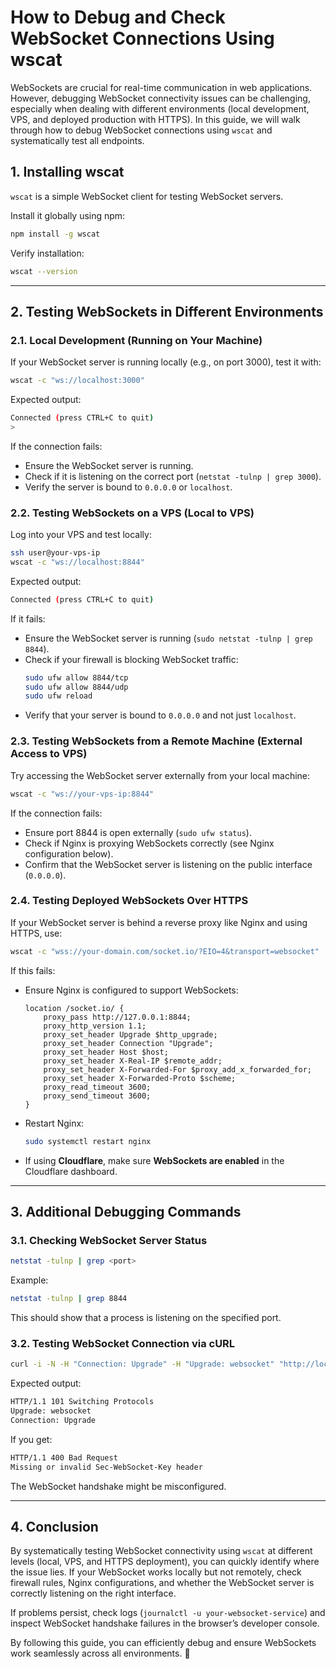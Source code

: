 # How to Debug and Check WebSocket Connections Using wscat

WebSockets are crucial for real-time communication in web applications. However, debugging WebSocket connectivity issues can be challenging, especially when dealing with different environments (local development, VPS, and deployed production with HTTPS). In this guide, we will walk through how to debug WebSocket connections using `wscat` and systematically test all endpoints.

## **1. Installing wscat**

`wscat` is a simple WebSocket client for testing WebSocket servers.

Install it globally using npm:

```sh
npm install -g wscat
```

Verify installation:

```sh
wscat --version
```

---

## **2. Testing WebSockets in Different Environments**

### **2.1. Local Development (Running on Your Machine)**

If your WebSocket server is running locally (e.g., on port 3000), test it with:

```sh
wscat -c "ws://localhost:3000"
```

Expected output:

```sh
Connected (press CTRL+C to quit)
>
```

If the connection fails:

- Ensure the WebSocket server is running.
- Check if it is listening on the correct port (`netstat -tulnp | grep 3000`).
- Verify the server is bound to `0.0.0.0` or `localhost`.

### **2.2. Testing WebSockets on a VPS (Local to VPS)**

Log into your VPS and test locally:

```sh
ssh user@your-vps-ip
wscat -c "ws://localhost:8844"
```

Expected output:

```sh
Connected (press CTRL+C to quit)
```

If it fails:

- Ensure the WebSocket server is running (`sudo netstat -tulnp | grep 8844`).
- Check if your firewall is blocking WebSocket traffic:
  ```sh
  sudo ufw allow 8844/tcp
  sudo ufw allow 8844/udp
  sudo ufw reload
  ```
- Verify that your server is bound to `0.0.0.0` and not just `localhost`.

### **2.3. Testing WebSockets from a Remote Machine (External Access to VPS)**

Try accessing the WebSocket server externally from your local machine:

```sh
wscat -c "ws://your-vps-ip:8844"
```

If the connection fails:

- Ensure port 8844 is open externally (`sudo ufw status`).
- Check if Nginx is proxying WebSockets correctly (see Nginx configuration below).
- Confirm that the WebSocket server is listening on the public interface (`0.0.0.0`).

### **2.4. Testing Deployed WebSockets Over HTTPS**

If your WebSocket server is behind a reverse proxy like Nginx and using HTTPS, use:

```sh
wscat -c "wss://your-domain.com/socket.io/?EIO=4&transport=websocket"
```

If this fails:

- Ensure Nginx is configured to support WebSockets:
  ```nginx
  location /socket.io/ {
      proxy_pass http://127.0.0.1:8844;
      proxy_http_version 1.1;
      proxy_set_header Upgrade $http_upgrade;
      proxy_set_header Connection "Upgrade";
      proxy_set_header Host $host;
      proxy_set_header X-Real-IP $remote_addr;
      proxy_set_header X-Forwarded-For $proxy_add_x_forwarded_for;
      proxy_set_header X-Forwarded-Proto $scheme;
      proxy_read_timeout 3600;
      proxy_send_timeout 3600;
  }
  ```
- Restart Nginx:
  ```sh
  sudo systemctl restart nginx
  ```
- If using **Cloudflare**, make sure **WebSockets are enabled** in the Cloudflare dashboard.

---

## **3. Additional Debugging Commands**

### **3.1. Checking WebSocket Server Status**

```sh
netstat -tulnp | grep <port>
```

Example:

```sh
netstat -tulnp | grep 8844
```

This should show that a process is listening on the specified port.

### **3.2. Testing WebSocket Connection via cURL**

```sh
curl -i -N -H "Connection: Upgrade" -H "Upgrade: websocket" "http://localhost:8844/socket.io/?EIO=4&transport=websocket"
```

Expected output:

```sh
HTTP/1.1 101 Switching Protocols
Upgrade: websocket
Connection: Upgrade
```

If you get:

```sh
HTTP/1.1 400 Bad Request
Missing or invalid Sec-WebSocket-Key header
```

The WebSocket handshake might be misconfigured.

---

## **4. Conclusion**

By systematically testing WebSocket connectivity using `wscat` at different levels (local, VPS, and HTTPS deployment), you can quickly identify where the issue lies. If your WebSocket works locally but not remotely, check firewall rules, Nginx configurations, and whether the WebSocket server is correctly listening on the right interface.

If problems persist, check logs (`journalctl -u your-websocket-service`) and inspect WebSocket handshake failures in the browser’s developer console.

By following this guide, you can efficiently debug and ensure WebSockets work seamlessly across all environments. 🚀
